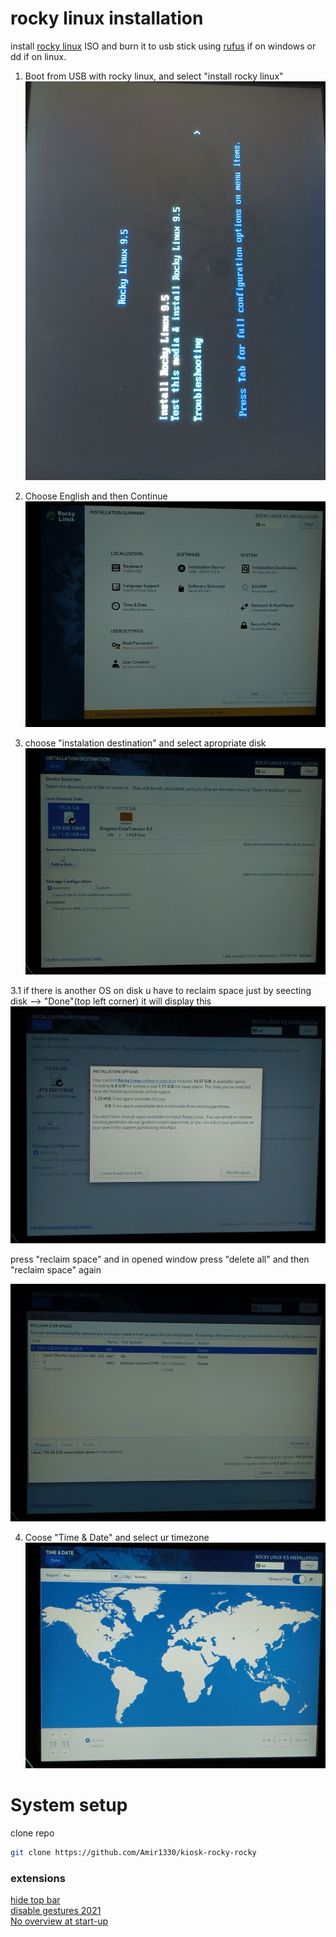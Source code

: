 
# rocky linux installation 


install [rocky linux](https://download.rockylinux.org/pub/rocky/9/isos/x86_64/Rocky-9.5-x86_64-dvd.iso) ISO and burn it to usb stick using [rufus](https://github.com/pbatard/rufus/releases/download/v4.7/rufus-4.7p.exe) if on windows or dd if on linux. <br>

1. Boot from USB with rocky linux, and select "install rocky linux" <br>
![boot](screenshots/photo_49_2025-05-11_22-23-29.jpg)

2. Choose English and then Continue <br>
![language](screenshots/photo_55_2025-05-11_22-23-29.jpg)

3. choose "instalation destination" and select apropriate disk
![disk](screenshots/photo_56_2025-05-11_22-23-29.jpg)

3.1 if there is another OS on disk u have to reclaim space just by seecting disk --> "Done"(top left corner) it will display this
![reclaim](screenshots/photo_2025-05-12_17-47-01.jpg)

press "reclaim space" and in opened window press "delete all" and then "reclaim space" again 

![space](screenshots/photo_2025-05-12_17-47-28.jpg)

4. Coose "Time & Date" and select ur timezone
![time](screenshots/photo_57_2025-05-11_22-23-29.jpg
)


# System setup

clone repo
```bash
git clone https://github.com/Amir1330/kiosk-rocky-rocky
```


### extensions <br>
[hide top bar](https://extensions.gnome.org/extension/545/hide-top-bar/)  <br>
[disable gestures 2021](https://extensions.gnome.org/extension/4049/disable-gestures-2021/)  <br>
[No overview at start-up](https://extensions.gnome.org/extension/4099/no-overview/)  <br> 



